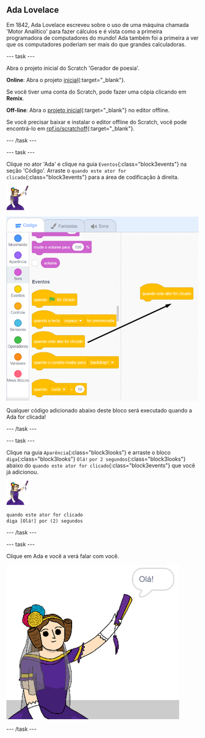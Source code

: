 ## Ada Lovelace

Em 1842, Ada Lovelace escreveu sobre o uso de uma máquina chamada 'Motor Analítico' para fazer cálculos e é vista como a primeira programadora de computadores do mundo! Ada também foi a primeira a ver que os computadores poderiam ser mais do que grandes calculadoras.

--- task ---

Abra o projeto inicial do Scratch 'Gerador de poesia'.

**Online**: Abra o projeto [inicial](https://scratch.mit.edu/projects/382936783){:target="_blank"}.

Se você tiver uma conta do Scratch, pode fazer uma cópia clicando em **Remix**.

**Off-line**: Abra o [projeto inicial](http://rpf.io/p/pt-BR/beat-the-goalie-go){:target="_blank"} no editor offline.

Se você precisar baixar e instalar o editor offline do Scratch, você pode encontrá-lo em [rpf.io/scratchoff](http://rpf.io/scratchoff){:target="_blank"}.

--- /task ---

--- task ---

Clique no ator 'Ada' e clique na guia `Eventos`{:class="block3events"} na seção 'Código'. Arraste o `quando este ator for clicado`{:class="block3events"} para a área de codificação à direita.

![ator Ada](images/ada-sprite.png)

![arrastando o bloco quando este ator for clicado](images/poetry-click.png)

Qualquer código adicionado abaixo deste bloco será executado quando a Ada for clicada!

--- /task ---

--- task ---

Clique na guia `Aparência`{:class="block3looks"} e arraste o bloco `diga`{:class="block3looks"} `Olá!` `por 2 segundos`{:class="block3looks"} abaixo do `quando este ator for clicado`{:class="block3events"} que você já adicionou.

![ator Ada](images/ada-sprite.png)

```blocks3
quando este ator for clicado
diga [Olá!] por (2) segundos
```

--- /task ---

--- task ---

Clique em Ada e você a verá falar com você.

![screenshot](images/poetry-say-test.png)

--- /task ---